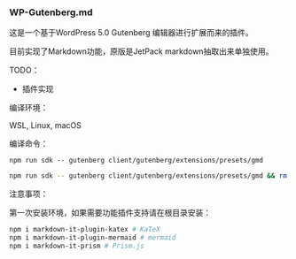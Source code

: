 ### WP-Gutenberg.md

这是一个基于WordPress 5.0 Gutenberg 编辑器进行扩展而来的插件。

目前实现了Markdown功能，原版是JetPack markdown抽取出来单独使用。

TODO：

- 插件实现

编译环境：

WSL, Linux, macOS

编译命令：

`npm run sdk -- gutenberg client/gutenberg/extensions/presets/gmd`

```bash
npm run sdk -- gutenberg client/gutenberg/extensions/presets/gmd && rm -rf /mnt/e/WinNMP/www/wordpress/wp-content/plugins/WP-GMD/assets/editor/editor.* && cp client/gutenberg/extensions/presets/gmd/build/editor.css /mnt/e/WinNMP/www/wordpress/wp-content/plugins/WP-GMD/assets/editor/ && cp client/gutenberg/extensions/presets/gmd/build/editor.js /mnt/e/WinNMP/www/wordpress/wp-content/plugins/WP-GMD/assets/editor/
```

注意事项：

第一次安装环境，如果需要功能插件支持请在根目录安装：

```bash
npm i markdown-it-plugin-katex # KaTeX
npm i markdown-it-plugin-mermaid # mermaid
npm i markdown-it-prism # Prism.js
```